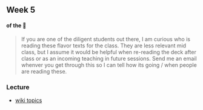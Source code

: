 ## Week 5
#### of the :ram:

> If you are one of the diligent students out there, I am curious who is reading these flavor texts for the class. They are less relevant mid class, but I assume it would be helpful when re-reading the deck after class or as an incoming teaching in future sessions. Send me an email whenver you get through this so I can tell how its going / when people are reading these.

### Lecture
* [wiki topics](../../../wiki/week05)
